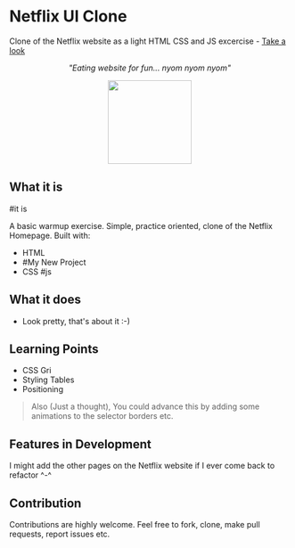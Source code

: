 # Netflix UI Clone
Clone of the Netflix website as a light HTML CSS and JS excercise - [Take a look](https://ui-clone1-netflix.netlify.app)

_<p align="center">"Eating website for fun... nyom nyom nyom"</p>_

<div align="center" style="text-align:center; margin:auto;">
<img align="center" src="https://i.imgur.com/EgCvXyK.png" width="150"/>
</div>

## What it is
#it is


A basic warmup exercise. Simple, practice oriented, clone of the Netflix Homepage. Built with:

- HTML
- #My New Project
- CSS
#js

## What it does

- Look pretty, that's about it :-)

## Learning Points

- CSS Gri
- Styling Tables
- Positioning


> Also (Just a thought), You could advance this by adding some animations to the selector borders etc.

## Features in Development

I might add the other pages on the Netflix website if I ever come back to refactor ^-^

## Contribution

Contributions are highly welcome. Feel free to fork, clone, make pull requests, report issues etc.
